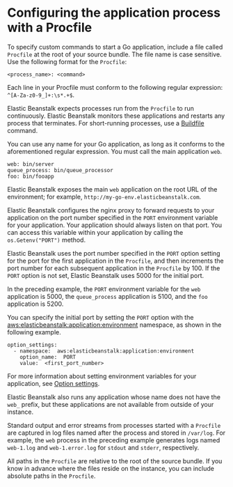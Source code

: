 # Configuring the application process with a Procfile<a name="go-procfile"></a>

To specify custom commands to start a Go application, include a file called `Procfile` at the root of your source bundle\. The file name is case sensitive\. Use the following format for the `Procfile`: 

```
<process_name>: <command>
```

Each line in your Procfile must conform to the following regular expression: `^[A-Za-z0-9_]+:\s*.+$`\.

Elastic Beanstalk expects processes run from the `Procfile` to run continuously\. Elastic Beanstalk monitors these applications and restarts any process that terminates\. For short\-running processes, use a [Buildfile](go-buildfile.md) command\.

You can use any name for your Go application, as long as it conforms to the aforementioned regular expression\. You must call the main application `web`\.

```
web: bin/server
queue_process: bin/queue_processor
foo: bin/fooapp
```

Elastic Beanstalk exposes the main `web` application on the root URL of the environment; for example, `http://my-go-env.elasticbeanstalk.com`\.

Elastic Beanstalk configures the nginx proxy to forward requests to your application on the port number specified in the `PORT` environment variable for your application\. Your application should always listen on that port\. You can access this variable within your application by calling the `os.Getenv("PORT")` method\.

Elastic Beanstalk uses the port number specified in the `PORT` option setting for the port for the first application in the `Procfile`, and then increments the port number for each subsequent application in the `Procfile` by 100\. If the `PORT` option is not set, Elastic Beanstalk uses 5000 for the initial port\.

In the preceding example, the `PORT` environment variable for the `web` application is 5000, the `queue_process` application is 5100, and the `foo` application is 5200\. 

You can specify the initial port by setting the `PORT` option with the [aws:elasticbeanstalk:application:environment](command-options-general.md#command-options-general-elasticbeanstalkapplicationenvironment) namespace, as shown in the following example\. 

```
option_settings:
  - namespace:  aws:elasticbeanstalk:application:environment
    option_name:  PORT
    value:  <first_port_number>
```

For more information about setting environment variables for your application, see [Option settings](ebextensions-optionsettings.md)\.

Elastic Beanstalk also runs any application whose name does not have the `web_` prefix, but these applications are not available from outside of your instance\.

Standard output and error streams from processes started with a `Procfile` are captured in log files named after the process and stored in `/var/log`\. For example, the `web` process in the preceding example generates logs named `web-1.log` and `web-1.error.log` for `stdout` and `stderr`, respectively\.

All paths in the `Procfile` are relative to the root of the source bundle\. If you know in advance where the files reside on the instance, you can include absolute paths in the `Procfile`\. 
